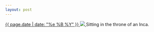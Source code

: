 ```yaml
---
layout: post
---
```


<p>
  <a href="/180">
    <time>{{ page.date | date: "%e %B %Y" }}</time>
    <img src="https://s3.amazonaws.com/life.aaronjgreenberg.com/180.jpg">
  </a>
  Sitting in the throne of an Inca.
</p>
